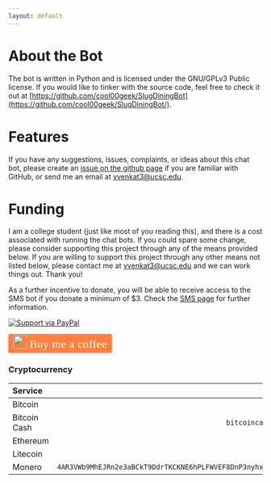 ```yaml
---
layout: default
---
```


# About the Bot

The bot is written in Python and is licensed under the GNU/GPLv3 Public license. If you would like to tinker with the source code, feel free to check it out at [https://github.com/cool00geek/SlugDiningBot](https://github.com/cool00geek/SlugDiningBot/).

# Features

If you have any suggestions, issues, complaints, or ideas about this chat bot, please create an [issue on the github page](https://github.com/cool00geek/SlugDiningBot/issues) if you are familiar
with GitHub, or send me an email at [vvenkat3@ucsc.edu](mailto:vvenkat3@ucsc.edu).

# Funding

I am a college student (just like most of you reading this), and there is a cost associated with running the chat bots. If you could spare some change, please consider supporting this project 
through any of the means provided below. If you are willing to support this project through any other means not listed below, please contact me at [vvenkat3@ucsc.edu](mailto:vvenkat3@ucsc.edu) and 
we can work things out. Thank you!

As a further incentive to donate, you will be able to receive access to the SMS bot if you donate a minimum of $3. Check the [SMS page](sms) for further information.

[![Support via PayPal](https://cdn.rawgit.com/twolfson/paypal-github-button/1.0.0/dist/button.svg)](https://www.paypal.me/SlugDining/)  
<script type='text/javascript' src='https://ko-fi.com/widgets/widget_2.js'></script><script type='text/javascript'>kofiwidget2.init('Support Me on Ko-fi', '#46b798', 'N4N0OEFO');kofiwidget2.draw();</script>  
<style>.bmc-button img{width: 27px !important;margin-bottom: 1px !important;box-shadow: none !important;border: none !important;vertical-align: middle !important;}.bmc-button{line-height: 36px !important;height:37px !important;text-decoration: none !important;display:inline-flex !important;color:#FFFFFF !important;background-color:#FF813F !important;border-radius: 3px !important;border: 1px solid transparent !important;padding: 1px 9px !important;font-size: 22px !important;letter-spacing:0.6px !important;box-shadow: 0px 1px 2px rgba(190, 190, 190, 0.5) !important;-webkit-box-shadow: 0px 1px 2px 2px rgba(190, 190, 190, 0.5) !important;margin: 0 auto !important;font-family:'Cookie', cursive !important;-webkit-box-sizing: border-box !important;box-sizing: border-box !important;-o-transition: 0.3s all linear !important;-webkit-transition: 0.3s all linear !important;-moz-transition: 0.3s all linear !important;-ms-transition: 0.3s all linear !important;transition: 0.3s all linear !important;}.bmc-button:hover, .bmc-button:active, .bmc-button:focus {-webkit-box-shadow: 0px 1px 2px 2px rgba(190, 190, 190, 0.5) !important;text-decoration: none !important;box-shadow: 0px 1px 2px 2px rgba(190, 190, 190, 0.5) !important;opacity: 0.85 !important;color:#FFFFFF !important;}</style><link href="https://fonts.googleapis.com/css?family=Cookie" rel="stylesheet"><a class="bmc-button" target="_blank" href="https://www.buymeacoffee.com/QGuvBmsSj"><img src="https://www.buymeacoffee.com/assets/img/BMC-btn-logo.svg" alt="Buy me a coffee"><span style="margin-left:5px">Buy me a coffee</span></a>  
<br>
<!--![Bitcoin](images/Bitcoin.png) &nbsp; 37U96yZQYqx6mCRDReGr3ecKmQAdhycuTG  
<br>
![Bitcoin Cash](images/bitcoin-cash.png) &nbsp; bitcoincash:qza8ld4d6vmnq4e69qv8lt7n7ccvn752wu8fxv98ne  
<br>
![Ethereum](images/ethereum.png) &nbsp; 0xff655d87148fe5e99b1d33b567abecbebc47fce9  
<br>
![Litecoin](images/litecoin.png) &nbsp; MGtSRUr54emLMX4SYnskFpytyMm7yLawn9  
<br>
![Monero](images/monero.png) &nbsp; 4AR3VWb9MhEJRn2e3aBCkT9DdrTKCKNE6hPLFWVEF8DnP3nyhxzRtZQhbWiXaWQRuC31UxNW2rM9vhfUJEXtfMJrHTWMiCR -->

### Cryptocurrency

| Service       | Wallet Address  |
|:--------------| ---------------:|
| Bitcoin | `37U96yZQYqx6mCRDReGr3ecKmQAdhycuTG` |
| Bitcoin Cash | `bitcoincash:qza8ld4d6vmnq4e69qv8lt7n7ccvn752wu8fxv98ne` |
| Ethereum | `0xff655d87148fe5e99b1d33b567abecbebc47fce9` |
| Litecoin | `MGtSRUr54emLMX4SYnskFpytyMm7yLawn9` |
| Monero | `4AR3VWb9MhEJRn2e3aBCkT9DdrTKCKNE6hPLFWVEF8DnP3nyhxzRtZQhbWiXaWQRuC31UxNW2rM9vhfUJEXtfMJrHTWMiCR` |
